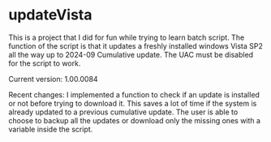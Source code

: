 # updateVista

This is a project that I did for fun while trying to learn batch script.
The function of the script is that it updates a freshly installed windows Vista SP2 all the way up to 2024-09 Cumulative update.
The UAC must be disabled for the script to work.

Current version: 1.00.0084

Recent changes: I implemented a function to check if an update is installed or not before trying to download it. This saves a lot of time if the system is already updated to a previous cumulative update. The user is able to choose to backup all the updates or download only the missing ones with a variable inside the script.